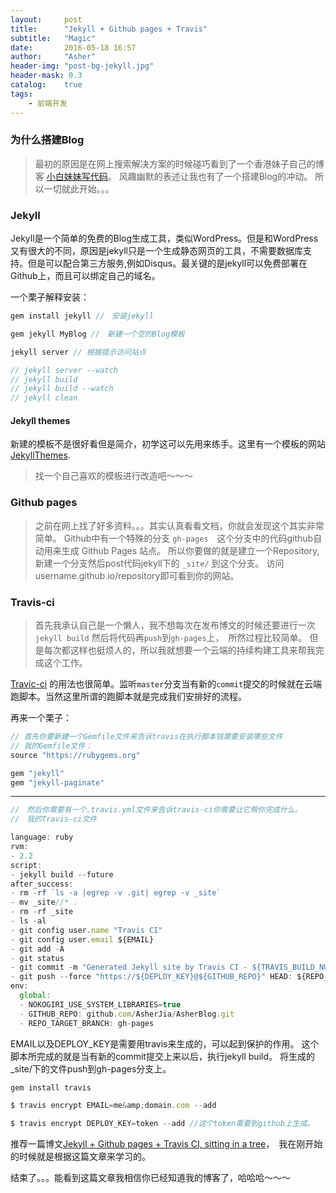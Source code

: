 ```yaml
---
layout:     post
title:      "Jekyll + Github pages + Travis"
subtitle:   "Magic"
date:       2016-05-18 16:57
author:     "Asher"
header-img: "post-bg-jekyll.jpg"
header-mask: 0.3
catalog:    true
tags:
    - 前端开发
---
```


### 为什么搭建Blog

> 最初的原因是在网上搜索解决方案的时候碰巧看到了一个香港妹子自己的博客
> [小白妹妹写代码](http://sabrinaluo.com/tech/ "我这么可爱一定是男孩子")。
> 风趣幽默的表述让我也有了一个搭建Blog的冲动。
> 所以一切就此开始。。。

### Jekyll

Jekyll是一个简单的免费的Blog生成工具，类似WordPress。但是和WordPress又有很大的不同，原因是jekyll只是一个生成静态网页的工具，不需要数据库支持。但是可以配合第三方服务,例如Disqus。最关键的是jekyll可以免费部署在Github上，而且可以绑定自己的域名。

一个栗子解释安装：

```javascript
gem install jekyll //　安装jekyll

gem jekyll MyBlog //　新建一个空的Blog模板

jekyll server // 根据提示访问站点

// jekyll server --watch
// jekyll build
// jekyll build --watch
// jekyll clean
```

#### Jekyll themes

新建的模板不是很好看但是简介，初学这可以先用来练手。这里有一个模板的网站[JekyllThemes](http://jekyllthemes.org "Jekyll Theme").

> 找一个自己喜欢的模板进行改造吧～～～

### Github pages

> 之前在网上找了好多资料。。。其实认真看看文档，你就会发现这个其实非常简单。
> Github中有一个特殊的分支 `gh-pages`　这个分支中的代码github自动用来生成 Github Pages 站点。
> 所以你要做的就是建立一个Repository, 新建一个分支然后post代码jekyll下的 `_site/` 到这个分支。
> 访问username.github.io/repository即可看到你的网站。

### Travis-ci

> 首先我承认自己是一个懒人，我不想每次在发布博文的时候还要进行一次`jekyll build`
> 然后将代码再`push`到`gh-pages`上，　所然过程比较简单。
> 但是每次都这样也挺烦人的，所以我就想要一个云端的持续构建工具来帮我完成这个工作。

[Travic-ci](https://travis-ci.org/) 的用法也很简单。监听`master`分支当有新的`commit`提交的时候就在云端跑脚本。当然这里所谓的跑脚本就是完成我们安排好的流程。

再来一个栗子：

```javascript
// 首先你要新建一个Gemfile文件来告诉travis在执行脚本钱需要安装哪些文件
// 我的Gemfile文件：
source "https://rubygems.org"

gem "jekyll"
gem "jekyll-paginate"
```

----------------------------------------------------------

```javascript
//　然后你需要有一个.travis.yml文件来告诉travis-ci你需要让它帮你完成什么。
//　我的Travis-ci文件

language: ruby
rvm:
- 2.2
script:
- jekyll build --future
after_success:
- rm -rf `ls -a |egrep -v .git| egrep -v _site`
- mv _site//* .
- rm -rf _site
- ls -al
- git config user.name "Travis CI"
- git config user.email ${EMAIL}
- git add -A
- git status
- git commit -m "Generated Jekyll site by Travis CI - ${TRAVIS_BUILD_NUMBER}"
- git push --force "https://${DEPLOY_KEY}@${GITHUB_REPO}" HEAD: ${REPO_TARGET_BRANCH}
env:
  global:
  - NOKOGIRI_USE_SYSTEM_LIBRARIES=true
  - GITHUB_REPO: github.com/AsherJia/AsherBlog.git
  - REPO_TARGET_BRANCH: gh-pages

```

EMAIL以及DEPLOY_KEY是需要用travis来生成的，可以起到保护的作用。
这个脚本所完成的就是当有新的commit提交上来以后，执行jekyll build。
将生成的_site/下的文件push到gh-pages分支上。


```javascript
gem install travis

$ travis encrypt EMAIL=me&amp;domain.com --add

$ travis encrypt DEPLOY_KEY=token --add //这个token需要到github上生成。
```

推荐一篇博文[Jekyll + Github pages + Travis CI, sitting in a tree](http://nick-dunn.co.uk/blog/jekyll-github-travis-ci-sitting-in-a-tree/)，　我在刚开始的时候就是根据这篇文章来学习的。

结束了。。。能看到这篇文章我相信你已经知道我的博客了，哈哈哈～～～

